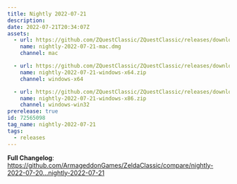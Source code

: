 ```yaml
---
title: Nightly 2022-07-21
description: 
date: 2022-07-21T20:34:07Z
assets: 
  - url: https://github.com/ZQuestClassic/ZQuestClassic/releases/download/nightly-2022-07-21/nightly-2022-07-21-mac.dmg
    name: nightly-2022-07-21-mac.dmg
    channel: mac

  - url: https://github.com/ZQuestClassic/ZQuestClassic/releases/download/nightly-2022-07-21/nightly-2022-07-21-windows-x64.zip
    name: nightly-2022-07-21-windows-x64.zip
    channel: windows-x64

  - url: https://github.com/ZQuestClassic/ZQuestClassic/releases/download/nightly-2022-07-21/nightly-2022-07-21-windows-x86.zip
    name: nightly-2022-07-21-windows-x86.zip
    channel: windows-win32
prerelease: true
id: 72565098
tag_name: nightly-2022-07-21
tags:
  - releases
---
```


**Full Changelog**: https://github.com/ArmageddonGames/ZeldaClassic/compare/nightly-2022-07-20...nightly-2022-07-21
